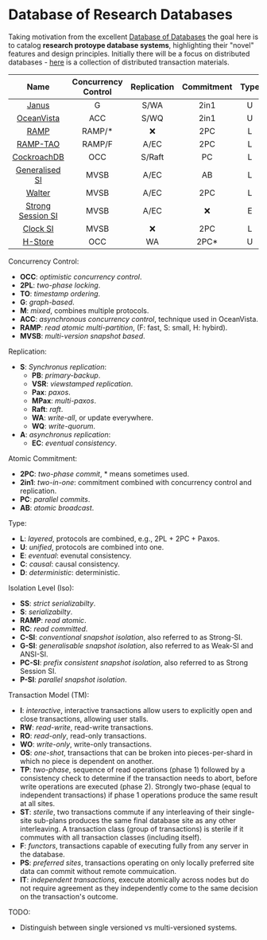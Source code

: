 # Database of Research Databases

Taking motivation from the excellent [Database of Databases](https://dbdb.io/) the goal here is to catalog **research protoype database systems**, highlighting their "novel" features and design principles.
Initially there will be a focus on distributed databases - [here](https://github.com/rystsov/awesome-distributed-transactions) is a collection of distributed transaction materials.

| Name | Concurrency Control | Replication | Commitment | Type | Isolation  | TM | MPT |
| :---:| :-:| :--: | :-: | :--: | :--: | :--: |:--:|
| [Janus](https://github.com/jackwaudby/dbordb/blob/main/summaries/janus.md)                  | G    |S/WA  |2in1|U|SS     |OS   |:white_check_mark:|
| [OceanVista](https://github.com/jackwaudby/dbordb/blob/main/summaries/oceanvista.md)        | ACC  |S/WQ  |2in1|U|SS     |F    |:white_check_mark:|
| [RAMP](https://github.com/jackwaudby/dbordb/blob/main/summaries/ramp.md)                    |RAMP/*|:x:   |2PC |L|RA     |RW   |:white_check_mark:|
| [RAMP-TAO](https://github.com/jackwaudby/dbordb/blob/main/summaries/ramp_tao.md)            |RAMP/F|A/EC  |2PC |L|RA     |RO/WO|:white_check_mark:|
| [CockroachDB](https://github.com/jackwaudby/dbordb/blob/main/summaries/cockroach.md)        |OCC   |S/Raft|PC  |L|S      |I    |:white_check_mark:|
| [Generalised SI](https://github.com/jackwaudby/dbordb/blob/main/summaries/gsi.md)           |MVSB  |A/EC  |AB  |L|G/PC-SI|I    |:x:|
| [Walter](https://github.com/jackwaudby/dbordb/blob/main/summaries/walter.md)                |MVSB  |A/EC  |2PC |L|P-SI   |I/PS |:x:|
| [Strong Session SI](https://github.com/jackwaudby/dbordb/blob/main/summaries/ssesssi.md)    |MVSB  |A/EC  |:x: |E|G/PC-SI|RO/RW|:x:|
| [Clock SI](https://github.com/jackwaudby/dbordb/blob/main/summaries/clocksi.md)             |MVSB  |:x:   |2PC |L|G/C-SI |RO/RW|:white_check_mark:|
| [H-Store](https://github.com/jackwaudby/dbordb/blob/main/summaries/hstore.md)               |OCC   |WA    |2PC*|U|S      |OS/TP/ST|:white_check_mark:|


Concurrency Control:
+ **OCC**: *optimistic concurrency control*.
+ **2PL**: *two-phase locking*.
+ **TO**: *timestamp ordering*.
+ **G**: *graph-based*.
+ **M**: *mixed*, combines multiple protocols.
+ **ACC**: *asynchronous concurrency control*, technique used in OceanVista.
+ **RAMP**: *read atomic multi-partition*, (F: fast, S: small, H: hybird).
+ **MVSB**: *multi-version snapshot based*.


Replication:
+ **S**: *Synchronus replication*:
  + **PB**: *primary-backup*.
  + **VSR**: *viewstamped replication*.
  + **Pax**: *paxos*.
  + **MPax**: *multi-paxos*.
  + **Raft**: *raft*.
  + **WA**: *write-all*, or update everywhere.
  + **WQ**: *write-quorum*.
+ **A**: *asynchronus replication*:
  +  **EC**: *eventual consistency*.

Atomic Commitment:
* **2PC**: *two-phase commit*, * means sometimes used.
* **2in1**: *two-in-one*: commitment combined with concurrency control and replication.
* **PC**: *parallel commits*.
* **AB**: *atomic broadcast*.

Type:
+ **L**: *layered*, protocols are combined, e.g., 2PL + 2PC + Paxos.
+ **U**: *unified*, protocols are combined into one.
+ **E**: *eventual*: evenutal consistency.
+ **C**: *causal*: causal consistency.
+ **D**: *deterministic*: deterministic.

Isolation Level (Iso): 
+ **SS**: *strict serializabilty*.
+ **S**: *serializabilty*.
+ **RAMP**: *read atomic*.
+ **RC**: *read committed*.
+ **C-SI**: *conventional snapshot isolation*, also referred to as Strong-SI.
+ **G-SI**: *generalisable snapshot isolation*, also referred to as Weak-SI and ANSI-SI.
+ **PC-SI**: *prefix consistent snapshot isolation*, also referred to as Strong Session SI.
+ **P-SI**: *parallel snapshot isolation*.

Transaction Model (TM):
+ **I**: *interactive*, interactive transactions allow users to explicitly open and close transactions, allowing user stalls.
+ **RW**: *read-write*, read-write transactions.
+ **RO**: *read-only*, read-only transactions.
+ **WO**: *write-only*, write-only transactions.
+ **OS**: *one-shot*, transactions that can be broken into pieces-per-shard in which no piece is dependent on another.
+ **TP**: *two-phase*, sequence of read operations (phase 1) followed by a consistency check to determine if the transaction needs to abort, before write operations are executed (phase 2). Strongly two-phase (equal to independent transactions) if phase 1 operations produce the same result at all sites.
+ **ST**: *sterile*, two transactions commute if any interleaving of their single-site sub-plans produces the same final database site as any other interleaving. A transaction class (group of transactions) is sterile if it commutes with all transaction classes (including itself).
+ **F**: *functors*, transactions capable of executing fully from any server in the database.
+ **PS**: *preferred sites*, transactions operating on only locally preferred site data can commit without remote commuication.
+ **IT**: *independent transactions*, execute atomically across nodes but do not require agreement as they independently come to the same decision on the transaction's outcome.


TODO:
* Distinguish between single versioned vs multi-versioned systems. 
